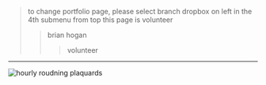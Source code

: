 > to change portfolio page, please select branch dropbox on left in the 4th submenu from top
> this page is volunteer
>> brian hogan
>>> volunteer

-------------
![hourly roudning plaquards](https://user-images.githubusercontent.com/59778456/193832448-9cc02c3a-94da-44a8-a3f4-7f05582d64c8.JPG)
